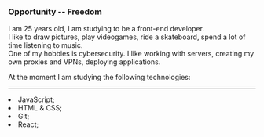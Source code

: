 ### Opportunity -- Freedom

<p>I am 25 years old, I am studying to be a front-end developer.<br>
I like to draw pictures, play videogames, ride a skateboard, spend a lot of time listening to music.<br>
One of my hobbies is cybersecurity. I like working with servers, creating my own proxies and VPNs, deploying applications.</p>
<p>At the moment I am studying the following technologies:</p>
<hr>
<li>JavaScript;</li>
<li>HTML & CSS;</li>
<li>Git;</li>
<li>React;</li>

